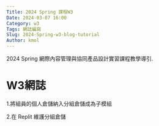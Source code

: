 ```yaml
---
Title: 2024 Spring 課程W3
Date: 2024-03-07 16:00
Category: w3
Tags: 網誌編寫
Slug: 2024-Spring-w3-blog-tutorial
Author: kmol
---
```


2024 Spring 網際內容管理與協同產品設計實習課程教學導引.

<!-- PELICAN_END_SUMMARY -->
# W3網誌
1.將組員的個人倉儲納入分組倉儲成為子模組

2.在 Replit 維護分組倉儲
